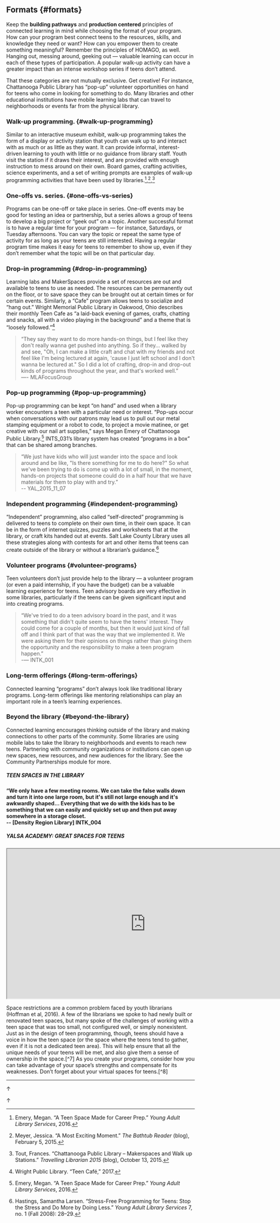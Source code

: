 ## Formats {#formats}

Keep the **building pathways** and **production centered** principles of connected learning in mind while choosing the format of your program. How can your program best connect teens to the resources, skills, and knowledge they need or want? How can you empower them to create something meaningful? Remember the principles of HOMAGO, as well. Hanging out, messing around, geeking out — valuable learning can occur in each of these types of participation. A popular walk-up activity can have a greater impact than an intense workshop series if teens don’t attend.

That these categories are not mutually exclusive. Get creative! For instance, Chattanooga Public Library has “pop-up” volunteer opportunities on hand for teens who come in looking for something to do. Many libraries and other educational institutions have mobile learning labs that can travel to neighborhoods or events far from the physical library.

### Walk-up programming. {#walk-up-programming}

Similar to an interactive museum exhibit, walk-up programming takes the form of a display or activity station that youth can walk up to and interact with as much or as little as they want. It can provide informal, interest-driven learning to youth with little or no guidance from library staff. Youth visit the station if it draws their interest, and are provided with enough instruction to mess around on their own. Board games, crafting activities, science experiments, and a set of writing prompts are examples of walk-up programming activities that have been used by libraries.[^1],[^2],[^3]

### One-offs vs. series. {#one-offs-vs-series}

Programs can be one-off or take place in series. One-off events may be good for testing an idea or partnership, but a series allows a group of teens to develop a big project or “geek out” on a topic. Another successful format is to have a regular time for your program — for instance, Saturdays, or Tuesday afternoons. You can vary the topic or repeat the same type of activity for as long as your teens are still interested. Having a regular program time makes it easy for teens to remember to show up, even if they don’t remember what the topic will be on that particular day.

### Drop-in programming {#drop-in-programming}

Learning labs and MakerSpaces provide a set of resources are out and available to teens to use as needed. The resources can be permanently out on the floor, or to save space they can be brought out at certain times or for certain events. Similarly, a “Cafe” program allows teens to socialize and “hang out.” Wright Memorial Public Library in Oakwood, Ohio describes their monthly Teen Cafe as “a laid-back evening of games, crafts, chatting and snacks, all with a video playing in the background” and a theme that is “loosely followed.”[^4]

>“They say they want to do more hands-on things, but I feel like they don&#039;t really wanna get pushed into anything. So if they… walked by and see, &quot;Oh, I can make a little craft and chat with my friends and not feel like I&#039;m being lectured at again, &#039;cause I just left school and I don&#039;t wanna be lectured at.&quot; So I did a lot of crafting, drop-in and drop-out kinds of programs throughout the year, and that&#039;s worked well.”<br/>—- MLAFocusGroup

### Pop-up programming {#pop-up-programming}

Pop-up programming can be kept “on hand” and used when a library worker encounters a teen with a particular need or interest. “Pop-ups occur when conversations with our patrons may lead us to pull out our metal stamping equipment or a robot to code, to project a movie matinee, or get creative with our nail art supplies,” says Megan Emery of Chattanooga Public Library.[^5] INTS_031’s library system has created “programs in a box” that can be shared among branches.

> “We just have kids who will just wander into the space and look around and be like, &quot;Is there something for me to do here?&quot; So what we&#039;ve been trying to do is come up with a lot of small, in the moment, hands-on projects that someone could do in a half hour that we have materials for them to play with and try.”<br/>-- YAL_2015_11_07

### Independent programming {#independent-programming}

“Independent” programming, also called “self-directed” programming is delivered to teens to complete on their own time, in their own space. It can be in the form of internet quizzes, puzzles and worksheets that at the library, or craft kits handed out at events. Salt Lake County Library uses all these strategies along with contests for art and other items that teens can create outside of the library or without a librarian’s guidance.[^6]

### Volunteer programs {#volunteer-programs}

Teen volunteers don’t just provide help to the library — a volunteer program (or even a paid internship, if you have the budget) can be a valuable learning experience for teens. Teen advisory boards are very effective in some libraries, particularly if the teens can be given significant input and into creating programs.

>“We&#039;ve tried to do a teen advisory board in the past, and it was something that didn&#039;t quite seem to have the teens&#039; interest. They could come for a couple of months, but then it would just kind of fall off and I think part of that was the way that we implemented it. We were asking them for their opinions on things rather than giving them the opportunity and the responsibility to make a teen program happen.”<br/>-— INTK_001

### Long-term offerings {#long-term-offerings}

Connected learning “programs” don’t always look like traditional library programs. Long-term offerings like mentoring relationships can play an important role in a teen’s learning experiences.

### Beyond the library {#beyond-the-library}

Connected learning encourages thinking outside of the library and making connections to other parts of the community. Some libraries are using mobile labs to take the library to neighborhoods and events to reach new teens. Partnering with community organizations or institutions can open up new spaces, new resources, and new audiences for the library. See the Community Partnerships module for more.

<div class="table-format sidebar"><span class="title"><h5>TEEN SPACES IN THE LIBRARY</h5></span>
<p><b>“We only have a few meeting rooms. We can take the false walls down and turn it into one large room, but it's still not large enough and it's awkwardly shaped... Everything that we do with the kids has to be something that we can easily and quickly set up and then put away somewhere in a storage closet.<br/> -- [Density Region Library] INTK_004</b></p>

<span class="title"><h5>YALSA ACADEMY: GREAT SPACES FOR TEENS</h5></span>
<iframe width="740" height="400" border="none" src="https://www.youtube.com/embed/HrJ79-tdKGQ">
</iframe>

<p>Space restrictions are a common problem faced by youth librarians (Hoffman et al, 2016). A few of the librarians we spoke to had newly built or renovated teen spaces, but many spoke of the challenges of working with a teen space that was too small, not configured well, or simply nonexistent. Just as in the design of teen programming, though, teens should have a voice in how the teen space (or the space where the teens tend to gather, even if it is not a dedicated teen area). This will help ensure that all the unique needs of your teens will be met, and also give them a sense of ownership in the space.[^7] As you create your programs, consider how you can take advantage of your space’s strengths and compensate for its weaknesses. Don’t forget about your virtual spaces for teens.[^8]</p>
</div>

***

[^1]: Emery, Megan. “A Teen Space Made for Career Prep.” _Young Adult Library Services_, 2016\.

[^2]: Meyer, Jessica. “A Most Exciting Moment.” _The Bathtub Reader_ (blog), February 5, 2015.

[^3]: Tout, Frances. “Chattanooga Public Library – Makerspaces and Walk up Stations.” _Travelling Librarian 2015_ (blog), October 13, 2015.

[^4]: Wright Public Library. “Teen Café,” 2017.

[^5]: Emery, Megan. “A Teen Space Made for Career Prep.” _Young Adult Library Services_, 2016\.

[^6]: Hastings, Samantha Larsen. “Stress-Free Programming for Teens: Stop the Stress and Do More by Doing Less.” _Young Adult Library Services_ 7, no. 1 (Fall 2008): 28–29\.

[^7]: YALSA. _National Teen Space Guidelines_. Chicago, IL: YALSA, 2012.[http://www.ala.org/yalsa/sites/ala.org.yalsa/files/content/guidelines/guidelines/teenspaces.pdf](http://www.ala.org/yalsa/sites/ala.org.yalsa/files/content/guidelines/guidelines/teenspaces.pdf).

↑

[^8]: Valdivia, Claire, and Mega Subramaniam. “Connected Learning in the Public Library: An Evaluative Framework for Developing Virtual Learning Spaces for Youth.” _Public Library Quarterly_ 33 (2014): 163–185.[https://doi.org/10.1080/01616846.2014.910727](https://doi.org/10.1080/01616846.2014.910727).

↑